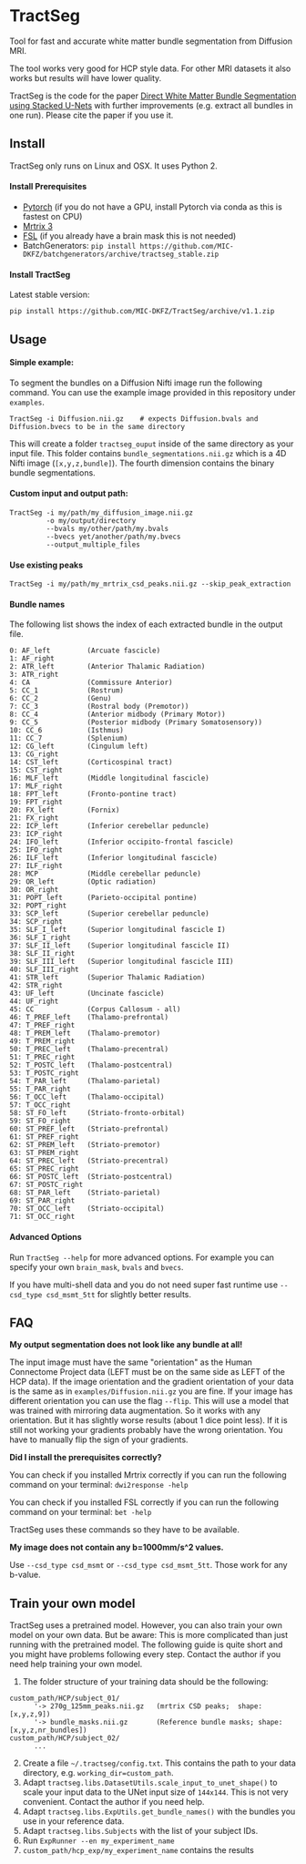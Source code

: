 # TractSeg
 
Tool for fast and accurate white matter bundle segmentation from Diffusion MRI.

The tool works very good for HCP style data. For other MRI datasets it also works but results 
will have lower quality.

TractSeg is the code for the paper [Direct White Matter Bundle Segmentation using Stacked U-Nets](https://arxiv.org/abs/1703.02036) 
with further improvements (e.g. extract all bundles in one run). Please cite the paper if you use it. 


## Install
TractSeg only runs on Linux and OSX. It uses Python 2.

#### Install Prerequisites
* [Pytorch](http://pytorch.org/) (if you do not have a GPU, install Pytorch via conda as this is fastest on CPU)
* [Mrtrix 3](http://mrtrix.readthedocs.io/en/latest/installation/linux_install.html)
* [FSL](https://fsl.fmrib.ox.ac.uk/fsl/fslwiki/FslInstallation) (if you already have a brain mask this is not needed)
* BatchGenerators: `pip install https://github.com/MIC-DKFZ/batchgenerators/archive/tractseg_stable.zip`

#### Install TractSeg
Latest stable version:
```
pip install https://github.com/MIC-DKFZ/TractSeg/archive/v1.1.zip
```

## Usage

#### Simple example:
To segment the bundles on a Diffusion Nifti image run the following command. 
You can use the example image provided in this repository under `examples`.  
```
TractSeg -i Diffusion.nii.gz    # expects Diffusion.bvals and Diffusion.bvecs to be in the same directory
```
This will create a folder `tractseg_ouput` inside of the same directory as your input file. 
This folder contains `bundle_segmentations.nii.gz` which is a 4D Nifti image (`[x,y,z,bundle]`). 
The fourth dimension contains the binary bundle segmentations. 

#### Custom input and output path:
```
TractSeg -i my/path/my_diffusion_image.nii.gz
         -o my/output/directory
         --bvals my/other/path/my.bvals
         --bvecs yet/another/path/my.bvecs
         --output_multiple_files
```

#### Use existing peaks
```
TractSeg -i my/path/my_mrtrix_csd_peaks.nii.gz --skip_peak_extraction
```

#### Bundle names
The following list shows the index of 
each extracted bundle in the output file.
```
0: AF_left         (Arcuate fascicle)
1: AF_right
2: ATR_left        (Anterior Thalamic Radiation)
3: ATR_right
4: CA              (Commissure Anterior)
5: CC_1            (Rostrum)
6: CC_2            (Genu)
7: CC_3            (Rostral body (Premotor))
8: CC_4            (Anterior midbody (Primary Motor))
9: CC_5            (Posterior midbody (Primary Somatosensory))
10: CC_6           (Isthmus)
11: CC_7           (Splenium)
12: CG_left        (Cingulum left)
13: CG_right   
14: CST_left       (Corticospinal tract)
15: CST_right 
16: MLF_left       (Middle longitudinal fascicle)
17: MLF_right
18: FPT_left       (Fronto-pontine tract)
19: FPT_right 
20: FX_left        (Fornix)
21: FX_right
22: ICP_left       (Inferior cerebellar peduncle)
23: ICP_right 
24: IFO_left       (Inferior occipito-frontal fascicle) 
25: IFO_right
26: ILF_left       (Inferior longitudinal fascicle) 
27: ILF_right 
28: MCP            (Middle cerebellar peduncle)
29: OR_left        (Optic radiation) 
30: OR_right
31: POPT_left      (Parieto‐occipital pontine)
32: POPT_right 
33: SCP_left       (Superior cerebellar peduncle)
34: SCP_right 
35: SLF_I_left     (Superior longitudinal fascicle I)
36: SLF_I_right 
37: SLF_II_left    (Superior longitudinal fascicle II)
38: SLF_II_right
39: SLF_III_left   (Superior longitudinal fascicle III)
40: SLF_III_right 
41: STR_left       (Superior Thalamic Radiation)
42: STR_right 
43: UF_left        (Uncinate fascicle) 
44: UF_right 
45: CC             (Corpus Callosum - all)
46: T_PREF_left    (Thalamo-prefrontal)
47: T_PREF_right 
48: T_PREM_left    (Thalamo-premotor)
49: T_PREM_right 
50: T_PREC_left    (Thalamo-precentral)
51: T_PREC_right 
52: T_POSTC_left   (Thalamo-postcentral)
53: T_POSTC_right 
54: T_PAR_left     (Thalamo-parietal)
55: T_PAR_right 
56: T_OCC_left     (Thalamo-occipital)
57: T_OCC_right 
58: ST_FO_left     (Striato-fronto-orbital)
59: ST_FO_right 
60: ST_PREF_left   (Striato-prefrontal)
61: ST_PREF_right 
62: ST_PREM_left   (Striato-premotor)
63: ST_PREM_right 
64: ST_PREC_left   (Striato-precentral)
65: ST_PREC_right 
66: ST_POSTC_left  (Striato-postcentral)
67: ST_POSTC_right
68: ST_PAR_left    (Striato-parietal)
69: ST_PAR_right 
70: ST_OCC_left    (Striato-occipital)
71: ST_OCC_right
```


#### Advanced Options
Run `TractSeg --help` for more advanced options. For example you can specify your own `brain_mask`,
`bvals` and `bvecs`.

If you have multi-shell data and you do not need super fast runtime use `--csd_type csd_msmt_5tt` for slightly better results.


## FAQ
**My output segmentation does not look like any bundle at all!**

The input image must have the same "orientation" as the Human Connectome Project data (LEFT must be 
on the same side as LEFT of the HCP data). If the image 
orientation and the gradient orientation of your data is the same as in `examples/Diffusion.nii.gz`
you are fine. If your image has different orientation you can use the flag `--flip`. This will use a 
model that was trained with mirroring data augmentation. So it works with any orientation. 
But it has slightly worse results (about 1 dice point less).
If it is still not working your gradients probably have the wrong orientation. You have to manually 
flip the sign of your gradients. 


**Did I install the prerequisites correctly?**

You can check if you installed Mrtrix correctly if you can run the following command on your terminal:
`dwi2response -help`

You can check if you installed FSL correctly if you can run the following command on your terminal: 
`bet -help`

TractSeg uses these commands so they have to be available.

**My image does not contain any b=1000mm/s^2 values.**

Use `--csd_type csd_msmt` or `--csd_type csd_msmt_5tt`. Those work for any b-value.


## Train your own model
TractSeg uses a pretrained model. However, you can also train your own model on your own data.
But be aware: This is more complicated than just running with the pretrained model. The following 
guide is quite short and you might have problems following every step. Contact the author if
you need help training your own model.

1. The folder structure of your training data should be the following:
```
custom_path/HCP/subject_01/
      '-> 270g_125mm_peaks.nii.gz   (mrtrix CSD peaks;  shape: [x,y,z,9])
      '-> bundle_masks.nii.gz       (Reference bundle masks; shape: [x,y,z,nr_bundles])
custom_path/HCP/subject_02/
      ...
```
2. Create a file `~/.tractseg/config.txt`. This contains the path to your data directory, e.g.
`working_dir=custom_path`.
3. Adapt `tractseg.libs.DatasetUtils.scale_input_to_unet_shape()` to scale your input data to the 
UNet input size of `144x144`. This is not very convenient. Contact the author if you need help.
4. Adapt `tractseg.libs.ExpUtils.get_bundle_names()` with the bundles you use in your reference data.
4. Adapt `tractseg.libs.Subjects` with the list of your subject IDs.
5. Run `ExpRunner --en my_experiment_name` 
6. `custom_path/hcp_exp/my_experiment_name` contains the results

